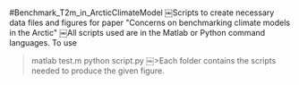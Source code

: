 #Benchmark_T2m_in_ArcticClimateModel
￼Scripts to create necessary data files and figures for paper "Concerns on benchmarking climate models in the Arctic"
￼All scripts used are in the Matlab or Python command languages. To use
>matlab test.m
>python script.py 
￼>Each folder contains the scripts needed to produce the given figure.
